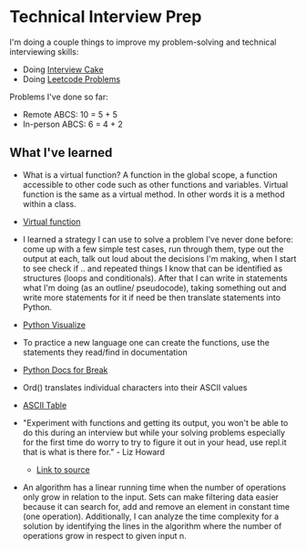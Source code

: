 # Technical Interview Prep 
I'm doing a couple things to improve my problem-solving and technical interviewing skills:
- Doing [Interview Cake](https://www.interviewcake.com/)
- Doing [Leetcode Problems](https://leetcode.com)

Problems I've done so far:
- Remote ABCS: 10 = 5 + 5
- In-person ABCS: 6 = 4 + 2

## What I've learned
- What is a virtual function? A function in the global scope, a function accessible to other code such as other functions and variables.
Virtual function is the same as a virtual method. In other words it is a method within a class.
- [Virtual function](https://en.wikipedia.org/wiki/Virtual_function)

- I learned a strategy I can use to solve a problem I've never done before: come up with a few simple test cases, run through them, type out the output at each, talk out loud about the decisions I'm making, when I start to see check if .. and repeated things I know that can be identified as structures (loops and conditionals). After that I can write in statements what I'm doing (as an outline/ pseudocode), taking something out and write more statements for it if need be then translate statements into Python.
- [Python Visualize](http://pythontutor.com)

- To practice a new language one can create the functions, use the statements they read/find in documentation
- [Python Docs for Break](https://docs.python.org/3/tutorial/controlflow.html#break-and-continue-statements-and-else-clauses-on-loops)

- Ord() translates individual characters into their ASCII values
- [ASCII Table](https://www.cs.cmu.edu/~pattis/15-1XX/common/handouts/ascii.html)

- "Experiment with functions and getting its output, you won't be able to do this during an interview but while your solving problems especially for the first time do worry to try to figure it out in your head, use repl.it that is what is there for." - Liz Howard
  - [Link to source](https://canvas.instructure.com/courses/1578976/pages/preparing-to-solve-excel-column-number?module_item_id=23717840)

- An algorithm has a linear running time when the number of operations only grow in relation to the input. Sets can make filtering data easier because it can search for, add and remove an element in constant time (one operation). Additionally, I can analyze the time complexity for a solution by identifying the lines in the algorithm where the number of operations grow in respect to given input n.

